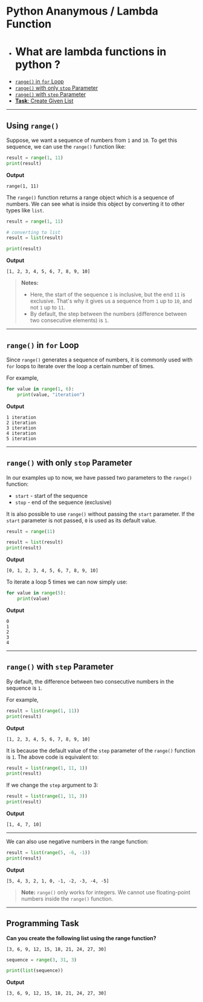 # Python Ananymous / Lambda Function


- # What are lambda functions in python ?
- [`range()` in `for` Loop](#range-in-for-loop)
- [`range()` with only `stop` Parameter](#range-with-only-stop-parameter)
- [`range()` with `step` Parameter](#range-with-step-parameter)
- [**Task**: Create Given List](#programming-task)
---

## Using `range()`
Suppose, we want a sequence of numbers from `1` and `10`. To get this sequence, we can use the `range()` function like:

```python
result = range(1, 11)
print(result)
```

**Output**
```
range(1, 11)
```

The `range()` function returns a range object which is a sequence of numbers. We can see what is inside this object by converting it to other types like `list`.

```python
result = range(1, 11)

# converting to list
result = list(result)

print(result)
```

**Output**
```
[1, 2, 3, 4, 5, 6, 7, 8, 9, 10]
```

>**Notes:**
>- Here, the start of the sequence `1` is inclusive, but the end `11` is exclusive. That's why it gives us a sequence from `1` up to `10`, and not `1` up to `11`.
>- By default, the step between the numbers (difference between two consecutive elements) is `1`.

---

## `range()` in `for` Loop
Since `range()` generates a sequence of numbers, it is commonly used with `for` loops to iterate over the loop a certain number of times.

For example,

```python
for value in range(1, 6):
    print(value, "iteration")
```

**Output**

```
1 iteration
2 iteration
3 iteration
4 iteration
5 iteration
```

---

## `range()` with only `stop` Parameter

In our examples up to now, we have passed two parameters to the `range()` function:
- `start` - start of the sequence
- `stop` - end of the sequence (exclusive)

It is also possible to use `range()` without passing the `start` parameter. If the `start` parameter is not passed, `0` is used as its default value.

```python
result = range(11)

result = list(result)
print(result)
```

**Output**

```
[0, 1, 2, 3, 4, 5, 6, 7, 8, 9, 10]
```

To iterate a loop 5 times we can now simply use:

```python
for value in range(5):
    print(value)
```

**Output**

```
0
1
2
3
4
```

---

## `range()` with `step` Parameter

By default, the difference between two consecutive numbers in the sequence is `1`.

For example,

```python
result = list(range(1, 11))
print(result)
```

**Output**

```
[1, 2, 3, 4, 5, 6, 7, 8, 9, 10]
```

It is because the default value of the `step` parameter of the `range()` function is `1`. The above code is equivalent to:

```python
result = list(range(1, 11, 1))
print(result)
```

If we change the `step` argument to 3:

```python
result = list(range(1, 11, 3))
print(result)
```

**Output**
```
[1, 4, 7, 10]
```
---

We can also use negative numbers in the range function:

```python
result = list(range(5, -6, -1))
print(result)
```

**Output**

```
[5, 4, 3, 2, 1, 0, -1, -2, -3, -4, -5]
```

>**Note:** `range()` only works for integers. We cannot use floating-point numbers inside the `range()` function.

---

## Programming Task

**Can you create the following list using the range function?**
```
[3, 6, 9, 12, 15, 18, 21, 24, 27, 30]
```

```python
sequence = range(3, 31, 3)

print(list(sequence))
```

**Output**
```
[3, 6, 9, 12, 15, 18, 21, 24, 27, 30]
```
